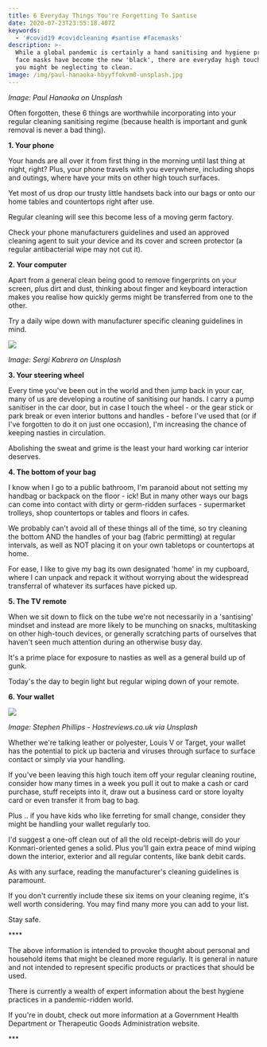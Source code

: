 ```yaml
---
title: 6 Everyday Things You're Forgetting To Santise
date: 2020-07-23T23:55:18.407Z
keywords:
  - '#covid19 #covidcleaning #santise #facemasks'
description: >-
  While a global pandemic is certainly a hand sanitising and hygiene prompt, and
  face masks have become the new 'black', there are everyday high touch points
  you might be neglecting to clean.
image: /img/paul-hanaoka-hbyyffokvm0-unsplash.jpg
---
```

_Image: Paul Hanaoka on Unsplash_

Often forgotten, these 6 things are worthwhile incorporating into your regular cleaning sanitising regime (because health is important and gunk removal is never a bad thing).

**1. Your phone**

Your hands are all over it from first thing in the morning until last thing at night, right? Plus, your phone travels with you everywhere, including shops and outings, where have your mits on other high touch surfaces. 

Yet most of us drop our trusty little handsets back into our bags or onto our home tables and countertops right after use. 

Regular cleaning will see this become less of a moving germ factory.

Check your phone manufacturers guidelines and used an approved cleaning agent to suit your device and its cover and screen protector (a regular antibacterial wipe may not cut it).

**2. Your computer**

Apart from a general clean being good to remove fingerprints on your screen, plus dirt and dust, thinking about finger and keyboard interaction makes you realise how quickly germs might be transferred from one to the other. 

Try a daily wipe down with manufacturer specific cleaning guidelines in mind.

![](/img/sergi-kabrera-xscgqbcrhyw-unsplash.jpg)

_Image: Sergi Kabrera on Unsplash_

**3. Your steering wheel**

Every time you've been out in the world and then jump back in your car, many of us are developing a routine of sanitising our hands. I carry a pump sanitiser in the car door, but in case I touch the wheel - or the gear stick or park break or even interior buttons and handles - before I've used that (or if I've forgotten to do it on just one occasion), I'm increasing the chance of keeping nasties in circulation.

Abolishing the sweat and grime is the least your hard working car interior deserves.

**4. The bottom of your bag**

I know when I go to a public bathroom, I'm paranoid about not setting my handbag or backpack on the floor - ick! But in many other ways our bags can come into contact with dirty or germ-ridden surfaces - supermarket trolleys, shop countertops or tables and floors in cafes. 

We probably can't avoid all of these things all of the time, so try cleaning the bottom AND the handles of your bag (fabric permitting) at regular intervals, as well as NOT placing it on your own tabletops or countertops at home. 

For ease, I like to give my bag its own designated 'home' in my cupboard, where I can unpack and repack it without worrying about the widespread transferral of whatever its surfaces have picked up. 

**5. The TV remote**

When we sit down to flick on the tube we're not necessarily in a 'santising' mindset and instead are more likely to be munching on snacks, multitasking on other high-touch devices, or generally scratching parts of ourselves that haven't seen much attention during an otherwise busy day. 

It's a prime place for exposure to nasties as well as a general build up of gunk. 

Today's the day to begin light but regular wiping down of your remote.

**6. Your wallet**

![](/img/photo-1560472355-536de3962603.jpeg)

_Image: Stephen Phillips - Hostreviews.co.uk via Unsplash_

Whether we're talking leather or polyester, Louis V or Target, your wallet has the potential to pick up bacteria and viruses through surface to surface contact or simply via your handling.

If you've been leaving this high touch item off your regular cleaning routine, consider how many times in a week you pull it out to make a cash or card purchase, stuff receipts into it, draw out a business card or store loyalty card or even transfer it from bag to bag.

Plus .. if you have kids who like ferreting for small change, consider they might be handling your wallet regularly too. 

I'd suggest a one-off clean out of all the old receipt-debris will do your Konmari-oriented genes a solid. Plus you'll gain extra peace of mind wiping down the interior, exterior and all regular contents, like bank debit cards.

As with any surface, reading the manufacturer's cleaning guidelines is paramount. 

If you don't currently include these six items on your cleaning regime, it's well worth considering. You may find many more you can add to your list. 

Stay safe. 

\*\*\*\*

The above information is intended to provoke thought about personal and household items that might be cleaned more regularly. It is general in nature and not intended to represent specific products or practices that should be used. 

There is currently a wealth of expert information about the best hygiene practices in a pandemic-ridden world.  

If you're in doubt, check out more information at a Government Health Department or Therapeutic Goods Administration website. 

\*\**

